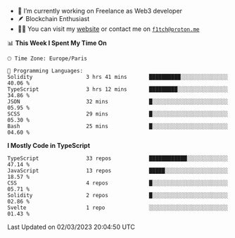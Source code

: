 - 🔭 I’m currently working on Freelance as Web3 developer
- 🪶 Blockchain Enthusiast
- 👨‍💻 You can visit my [website](https://f1tch.xyz) or contact me on [`f1tch@proton.me`](mailto:f1tch@proton.me)

<!--START_SECTION:waka-->
📊 **This Week I Spent My Time On** 

```text
🕑︎ Time Zone: Europe/Paris

💬 Programming Languages: 
Solidity                 3 hrs 41 mins       ██████████░░░░░░░░░░░░░░░   40.06 % 
TypeScript               3 hrs 12 mins       █████████░░░░░░░░░░░░░░░░   34.86 % 
JSON                     32 mins             █░░░░░░░░░░░░░░░░░░░░░░░░   05.95 % 
SCSS                     29 mins             █░░░░░░░░░░░░░░░░░░░░░░░░   05.30 % 
Bash                     25 mins             █░░░░░░░░░░░░░░░░░░░░░░░░   04.60 % 
```

**I Mostly Code in TypeScript** 

```text
TypeScript               33 repos            ████████████░░░░░░░░░░░░░   47.14 % 
JavaScript               13 repos            █████░░░░░░░░░░░░░░░░░░░░   18.57 % 
CSS                      4 repos             █░░░░░░░░░░░░░░░░░░░░░░░░   05.71 % 
Solidity                 2 repos             █░░░░░░░░░░░░░░░░░░░░░░░░   02.86 % 
Svelte                   1 repo              ░░░░░░░░░░░░░░░░░░░░░░░░░   01.43 % 
```




 Last Updated on 02/03/2023 20:04:50 UTC
<!--END_SECTION:waka-->
